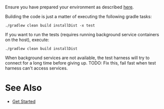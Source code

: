 Ensure you have prepared your environment as described [here](./Developer-Guide%3A-Preparing-the-environment).

Building the code is just a matter of executing the following gradle tasks:

```
./gradlew clean build installDist -x test
```

If you want to run the tests (requires running background service containers on the host), execute:

```
./gradlew clean build installDist
```

When background services are not available, the test harness will try to connect for a long time before giving up. TODO: Fix this, fail fast when test harness can't access services.

# See Also
- [Get Started](https://openremote.io/get-started-manager/)